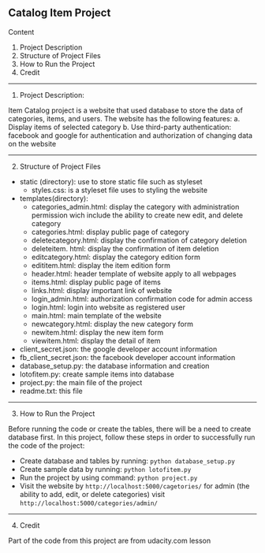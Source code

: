 Catalog Item Project
------------------------

Content

1. Project Description
2. Structure of Project Files
3. How to Run the Project
4. Credit

-----------------------
1. Project Description:

Item Catalog project is a website that used database to store the data of categories,
items, and users. The website has the following features:
	a. Display items of selected category
	b. Use third-party authentication: facebook and google for authentication and 
		authorization of changing data on the website

-----------------------------
2. Structure of Project Files

- static (directory): use to store static file such as styleset
	- styles.css: is a styleset file uses to styling the website
- templates(directory):
	- categories_admin.html: display the category with administration
			permission wich include the ability to create new 
			edit, and delete category
	- categories.html: display public page of category
	- deletecategory.html: display the confirmation of category deletion
	- deleteitem. html: display the confirmation of item deletion
	- editcategory.html: display the category edition form
	- edititem.html: display the item edition form
	- header.html: header template of website apply to all webpages
	- items.html: display public page of items
	- links.html: display important link of website
	- login_admin.html: authorization confirmation code for admin access
	- login.html: login into website as registered user
	- main.html: main template of the website
	- newcategory.html: display the new category form
	- newitem.html: display the new item form
	- viewitem.html: display the detail of item
- client_secret.json: the google developer account information
- fb_client_secret.json: the facebook developer account information
- database_setup.py: the database information and creation
- lotofitem.py: create sample items into database
- project.py: the main file of the project
- readme.txt: this file

-----------------------------
3. How to Run the Project

Before running the code or create the tables, there will be a need to create 
database first. In this project, follow these steps in order to successfully 
run the code of the project:
   
   - Create database and tables by running: 
   		`python database_setup.py`
   - Create sample data by running:
   		`python lotofitem.py`    
   - Run the project by using command:
      	`python project.py`
   - Visit the website by `http://localhost:5000/cagetories/`
   	  for admin (the ability to add, edit, or delete categories) visit 
   	   `http://localhost:5000/categories/admin/`
	   
-----------------------------
4. Credit

Part of the code from this project are from udacity.com lesson
   
      
      
